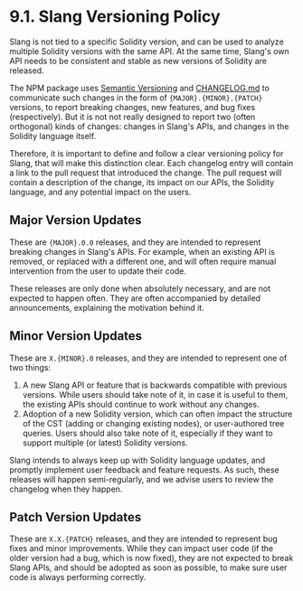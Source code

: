 # 9.1. Slang Versioning Policy

Slang is not tied to a specific Solidity version, and can be used to analyze multiple Solidity versions with the same API.
At the same time, Slang's own API needs to be consistent and stable as new versions of Solidity are released.

The NPM package uses [Semantic Versioning](https://semver.org/) and [CHANGELOG.md](https://github.com/NomicFoundation/slang/blob/main/CHANGELOG.md)
to communicate such changes in the form of `{MAJOR}.{MINOR}.{PATCH}` versions, to report breaking changes, new features, and bug fixes (respectively).
But it is not not really designed to report two (often orthogonal) kinds of changes: changes in Slang's APIs, and changes in the Solidity language itself.

Therefore, it is important to define and follow a clear versioning policy for Slang, that will make this distinction clear.
Each changelog entry will contain a link to the pull request that introduced the change. The pull request will contain a description
of the change, its impact on our APIs, the Solidity language, and any potential impact on the users.

## Major Version Updates

These are `{MAJOR}.0.0` releases, and they are intended to represent breaking changes in Slang's APIs.
For example, when an existing API is removed, or replaced with a different one, and will often require
manual intervention from the user to update their code.

These releases are only done when absolutely necessary, and are not expected to happen often.
They are often accompanied by detailed announcements, explaining the motivation behind it.

## Minor Version Updates

These are `X.{MINOR}.0` releases, and they are intended to represent one of two things:

1. A new Slang API or feature that is backwards compatible with previous versions. While users should take note of it,
   in case it is useful to them, the existing APIs should continue to work without any changes.
2. Adoption of a new Solidity version, which can often impact the structure of the CST (adding or changing existing nodes),
   or user-authored tree queries. Users should also take note of it, especially if they want to support multiple (or latest) Solidity versions.

Slang intends to always keep up with Solidity language updates, and promptly implement user feedback and feature requests.
As such, these releases will happen semi-regularly, and we advise users to review the changelog when they happen.

## Patch Version Updates

These are `X.X.{PATCH}` releases, and they are intended to represent bug fixes and minor improvements.
While they can impact user code (if the older version had a bug, which is now fixed), they are not expected to break
Slang APIs, and should be adopted as soon as possible, to make sure user code is always performing correctly.
